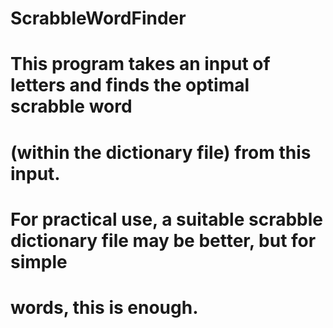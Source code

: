 # ScrabbleWordFinder 
# This program takes an input of letters and finds the optimal scrabble word
# (within the dictionary file) from this input.
# For practical use, a suitable scrabble dictionary file may be better, but for simple 
# words, this is enough.
